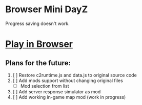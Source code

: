 # Browser Mini DayZ

Progress saving doesn't work.

# [Play in Browser](https://meterpreter57.github.io/minidayz_1.4.1/)


## Plans for the future:
1. [ ] Restore c2runtime.js and data.js to original source code
2. [ ] Add mods support without changing original files
	- [ ] Mod selection from list
3. [ ] Add server response simulator as mod
4. [ ] Add working in-game map mod (work in progress)
